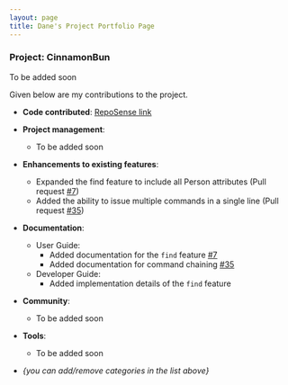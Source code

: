 ```yaml
---
layout: page
title: Dane's Project Portfolio Page
---
```


### Project: CinnamonBun

To be added soon

Given below are my contributions to the project.

* **Code contributed**: [RepoSense link]()

* **Project management**:
  * To be added soon

* **Enhancements to existing features**:
  * Expanded the find feature to include all Person attributes (Pull request [\#7](https://github.com/AY2122S2-CS2103T-W09-2/tp/pull/7))
  * Added the ability to issue multiple commands in a single line (Pull request [\#35](https://github.com/AY2122S2-CS2103T-W09-2/tp/pull/35))

* **Documentation**:
  * User Guide:
    * Added documentation for the `find` feature [\#7](https://github.com/AY2122S2-CS2103T-W09-2/tp/pull/7)
    * Added documentation for command chaining [\#35](https://github.com/AY2122S2-CS2103T-W09-2/tp/pull/35)
  * Developer Guide:
    * Added implementation details of the `find` feature

* **Community**:
  * To be added soon

* **Tools**:
  * To be added soon

* _{you can add/remove categories in the list above}_
